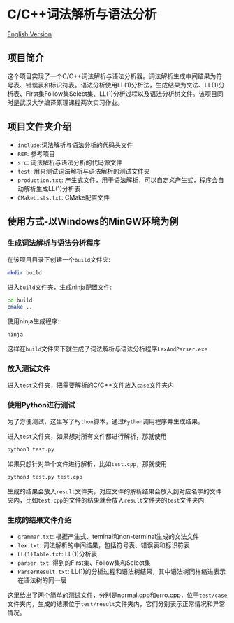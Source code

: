 # C/C++词法解析与语法分析

[English Version](README-EN.md)

## 项目简介

这个项目实现了一个C/C++词法解析与语法分析器。词法解析生成中间结果为符号表、错误表和标识符表。语法分析使用LL(1)分析法，生成结果为文法、LL(1)分析表、First集Follow集Select集、LL(1)分析过程以及语法分析树文件。该项目同时是武汉大学编译原理课程两次实习作业。

## 项目文件夹介绍

- `include`:词法解析与语法分析的代码头文件
- `REF`: 参考项目
- `src`: 词法解析与语法分析的代码源文件
- `test`: 用来测试词法解析与语法解析的测试文件夹
- `production.txt`: 产生式文件，用于语法解析，可以自定义产生式，程序会自动解析生成LL(1)分析表
- `CMakeLists.txt`: CMake配置文件

## 使用方式-以Windows的MinGW环境为例

### 生成词法解析与语法分析程序

在该项目目录下创建一个`build`文件夹:

```bash
mkdir build
```

进入`build`文件夹，生成ninja配置文件:

```bash
cd build
cmake ..
```

使用ninja生成程序:

```bash
ninja
```

这样在`build`文件夹下就生成了词法解析与语法分析程序`LexAndParser.exe`

### 放入测试文件

进入`test`文件夹，把需要解析的C/C++文件放入`case`文件夹内

### 使用Python进行测试

为了方便测试，这里写了`Python`脚本，通过`Python`调用程序并生成结果。

进入`test`文件夹，如果想对所有文件都进行解析，那就使用

```bash
python3 test.py 
```

如果只想针对单个文件进行解析，比如`test.cpp`，那就使用

```bash
python3 test.py test.cpp
```

生成的结果会放入`result`文件夹，对应文件的解析结果会放入到对应名字的文件夹内，比如`test.cpp`的文件的结果就会放入`result`文件夹的`test`文件夹内

### 生成的结果文件介绍

- `grammar.txt`: 根据产生式、teminal和non-terminal生成的文法文件
- `lex.txt`: 词法解析的中间结果，包括符号表、错误表和标识符表
- `LL(1)Table.txt`: LL(1)分析表
- `parser.txt`: 得到的First集、Follow集和Select集
- `ParserResult.txt`: LL(1)的分析过程和语法树结果，其中语法树同样缩进表示在语法树的同一层

这里给出了两个简单的测试文件，分别是normal.cpp和erro.cpp，位于`test/case`文件夹内，生成的结果位于`test/result`文件夹内，它们分别表示正常情况和异常情况。

